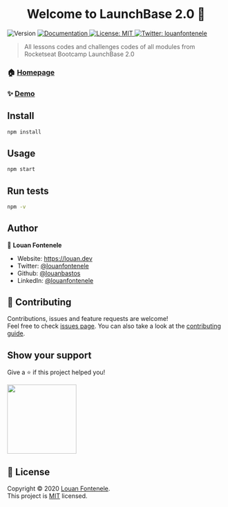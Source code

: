 <h1 align="center">Welcome to LaunchBase 2.0 🚀</h1>
<p>
  <img alt="Version" src="https://img.shields.io/badge/version-2.0-blue.svg?cacheSeconds=2592000" />
  <a href="https://docs.rocketseat.dev/" target="_blank">
    <img alt="Documentation" src="https://img.shields.io/badge/documentation-yes-brightgreen.svg" />
  </a>
  <a href="https://opensource.org/licenses/MIT" target="_blank">
    <img alt="License: MIT" src="https://img.shields.io/badge/License-MIT-yellow.svg" />
  </a>
  <a href="https://twitter.com/louanfontenele" target="_blank">
    <img alt="Twitter: louanfontenele" src="https://img.shields.io/twitter/follow/louanfontenele.svg?style=social" />
  </a>
</p>

> All lessons codes and challenges codes of all modules from Rocketseat Bootcamp LaunchBase 2.0

### 🏠 [Homepage](https://rocketseat.com.br/launchbase)

### ✨ [Demo](https://www.youtube.com/channel/UCSfwM5u0Kce6Cce8_S72olg)

## Install

```sh
npm install
```

## Usage

```sh
npm start
```

## Run tests

```sh
npm -v
```

## Author

👤 **Louan Fontenele**

- Website: https://louan.dev
- Twitter: [@louanfontenele](https://twitter.com/louanfontenele)
- Github: [@louanbastos](https://github.com/louanbastos)
- LinkedIn: [@louanfontenele](https://linkedin.com/in/louanfontenele)

## 🤝 Contributing

Contributions, issues and feature requests are welcome!<br />Feel free to check [issues page](https://github.com/louanbastos/LaunchBase20/issues). You can also take a look at the [contributing guide](https://github.com/louanbastos/LaunchBase20/graphs/contributors).

## Show your support

Give a ⭐️ if this project helped you!

<a href="https://www.patreon.com/louanfontenele">
  <img src="https://c5.patreon.com/external/logo/become_a_patron_button@2x.png" width="160">
</a>

## 📝 License

Copyright © 2020 [Louan Fontenele](https://github.com/louanbastos).<br />
This project is [MIT](https://opensource.org/licenses/MIT) licensed.

